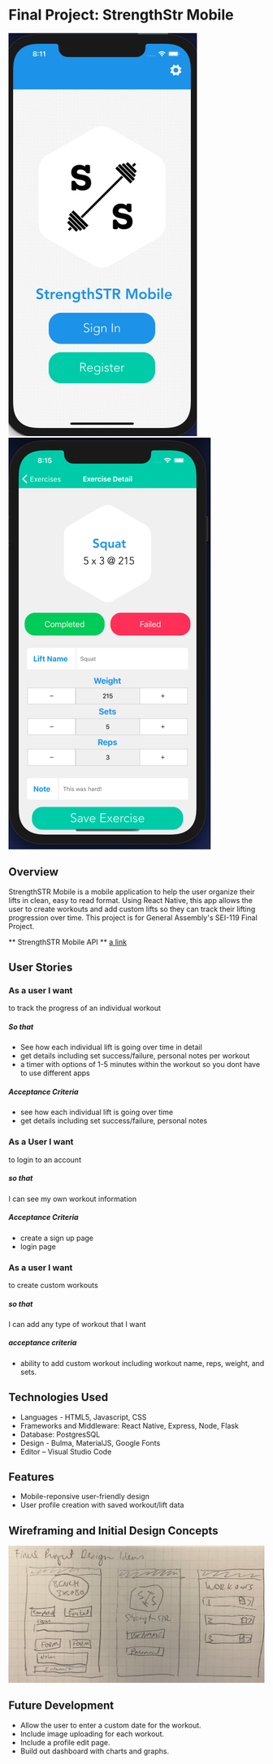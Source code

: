 # Final Project: StrengthStr Mobile
![StrengthStr App Screen](https://github.com/ericeoeur/strengthstr2_reactnative/blob/main/assets/StrengthSTR%20Mobile.png)
![StrengthStr App Screen](https://github.com/ericeoeur/strengthstr2_reactnative/blob/main/assets/Exercise%20Detail.png)
## Overview

StrengthSTR Mobile is a mobile application to help the user organize their lifts in clean, easy to read format. Using React Native, this app allows the user to create workouts and add custom lifts so they can track their lifting progression over time. This project is for General Assembly's SEI-119 Final Project. 

** StrengthSTR Mobile API ** [a link](https://github.com/ericeoeur/strengthstr_mobile_api)

## User Stories
### As a user I want
to track the progress of an individual workout 

##### So that
- See how each individual lift is going over time in detail
- get details including set success/failure, personal notes per workout
- a timer with options of 1-5 minutes within the workout so you dont have to use different apps

##### Acceptance Criteria 
- see how each individual lift is going over time 
- get details including set success/failure, personal notes


### As a User I want 
to login to an account 

##### so that 
I can see my own workout information 

##### Acceptance Criteria 
- create a sign up page
- login page 


### As a user I want 
to create custom workouts

##### so that
I can add any type of workout that I want 

##### acceptance criteria 
- ability to add custom workout including workout name, reps, weight, and sets. 


## Technologies Used
  * Languages - HTML5, Javascript, CSS
  * Frameworks and Middleware: React Native, Express, Node, Flask 
  * Database: PostgresSQL
  * Design - Bulma, MaterialJS, Google Fonts
  * Editor – Visual Studio Code 

## Features
  * Mobile-reponsive user-friendly design 
  * User profile creation with saved workout/lift data
 
   
## Wireframing and Initial Design Concepts 
![Wireframe](https://github.com/ericeoeur/strengthstr2_reactnative/blob/main/assets/finalprojectsketch.jpg)

## Future Development
* Allow the user to enter a custom date for the workout.
* Include image uploading for each workout. 
* Include a profile edit page.
* Build out dashboard with charts and graphs.  